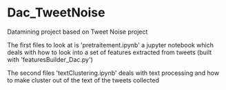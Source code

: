 # Dac_TweetNoise
Datamining project based on Tweet Noise project

The first files to look at is 'pretraitement.ipynb' a jupyter notebook which deals with how to look into a set of features extracted from tweets (built with 'featuresBuilder_Dac.py')

The second files 'textClustering.ipynb' deals with text processing and how to make cluster out of the text of the tweets collected

